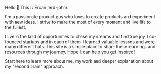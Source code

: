 ---
---

Hello 👋 This is Ercan /erd-john/. 

I'm a passionate product guy who loves to create products and experiment with new ideas. I strive to make the most of every moment and live life to the fullest. 

I live in the land of opportunities to chase my dreams and find true joy. I co-founded startups and in each of them, I learned valuable lessons and wore many different hats. This site is a simple place to share these learnings and resources through my journey. Hope it can help you get inspired!

Start here to learn more about me, my work and deeper explanation about my "second brain" approach. 

